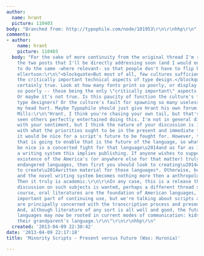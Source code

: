 ```yaml
---
author:
  name: hrant
  picture: 110403
body: "Branched from: http://typophile.com/node/101953\r\n\r\nhhp\r\n"
comments:
- author:
    name: hrant
    picture: 110403
  body: "For the sake of more continuity from the original thread I'm reproducing
    the two posts that I'll be directly addressing soon (and I would encourage others
    to do the same -where relevant- so that people don't have to flip back and forth).\r\n\r\ncharles
    ellertson:\r\n\"<blockquote>But most of all, few cultures sufficiently foster
    the critically important technical aspects of type design.</blockquote>\r\n\r\nThat's
    certainly true. Look at how many fonts print so poorly, or display on the screen
    so poorly -- those being the only \"critically important\" aspects of type design.
    Or maybe it's not true. Is this paucity of function the culture's fault, or the
    type designers? Or the culture's fault for spawning so many useless designers?\r\n\r\nMakes
    my head hurt. Maybe Typophile should just give Hrant his own forum.\r\n\"\r\n\r\nRoss
    Mills:\r\n\"Hrant, I think you're chasing your own tail, but that's not a judgement\u2014I've
    seen others perfectly entertained doing this. I'm not in general disagreement
    with your sentiment, but I think the nature of your discussion is in conflict
    with what the priorities ought to be in the present and immediate future.\r\n\r\nYes,
    it would be nice for a script's future to be fought for. However, the only thing
    that is going to enable that is the future of the language, so what would really
    be nice is a concerted fight for that language\u2014and as far as it relates to
    a writing system this implies publishing. If anyone wishes to support the continued
    existence of the America's (or anywhere else for that matter) truly threatened,
    endangered languages, then first you should look to creating\u2014or assisting
    to create\u2014written material for those languages*. Otherwise, both the language
    and the novel writing system becomes nothing more then a anthropological curiosity.
    Then it truly is academic.\r\n\r\nIn any case, this is a release thread. If more
    discussion on such subjects is wanted, perhaps a different thread should be used.\r\n\r\n*Of
    course, oral literatures are the foundation of American languages, and play an
    important part of continuing use, but we're talking about scripts and fonts, so
    are principally concerned with the transcription process and presentation of language.
    And, although literature of any sort is all well and good, the future of some
    languages may now be rooted in current modes of communication: kids texting in
    their grandparent's language.\r\n\"\r\n\r\nhhp\r\n"
  created: '2013-04-09 22:30:42'
date: '2013-04-09 22:17:18'
title: 'Minority Scripts - Present versus Future (Was: Huronia)'

---
```

